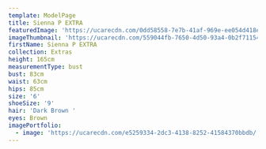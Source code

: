 ```yaml
---
template: ModelPage
title: Sienna P EXTRA
featuredImage: 'https://ucarecdn.com/0dd58558-7e7b-41af-969e-ee054d418ec6/'
imageThumbnail: 'https://ucarecdn.com/559044fb-7650-4d50-93a4-0b2f71154083/'
firstName: Sienna P EXTRA
collection: Extras
height: 165cm
measurementType: bust
bust: 83cm
waist: 63cm
hips: 85cm
size: '6'
shoeSize: '9'
hair: 'Dark Brown '
eyes: Brown
imagePortfolio:
  - image: 'https://ucarecdn.com/e5259334-2dc3-4138-8252-41584370bbdb/'
---
```


